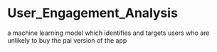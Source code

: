 # User_Engagement_Analysis
 a machine learning model which identifies and targets users who are unlikely to buy the pai version of the app
